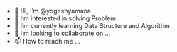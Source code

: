- 👋 Hi, I’m @yogeshyamana
- 👀 I’m interested in solving Problem
- 🌱 I’m currently learning Data Structure and Algorithm
- 💞️ I’m looking to collaborate on ...
- 📫 How to reach me ...

<!---
yogeshyamana/yogeshyamana is a ✨ special ✨ repository because its `README.md` (this file) appears on your GitHub profile.
You can click the Preview link to take a look at your changes.
--->
